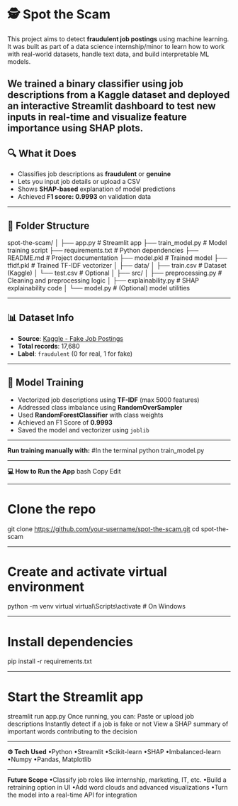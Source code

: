# 🕵️ Spot the Scam

This project aims to detect **fraudulent job postings** using machine learning. It was built as part of a data science internship/minor to learn how to work with real-world datasets, handle text data, and build interpretable ML models.

We trained a binary classifier using job descriptions from a Kaggle dataset and deployed an interactive Streamlit dashboard to test new inputs in real-time and visualize feature importance using SHAP plots.
-------------------------------------------------------------------------------------------------------------------------------------------------------------------------------
## 🔍 What it Does

- Classifies job descriptions as **fraudulent** or **genuine**
- Lets you input job details or upload a CSV
- Shows **SHAP-based** explanation of model predictions
- Achieved **F1 score: 0.9993** on validation data

-----------------------------------------------------------------------------------------------------------------------------------------------------------------------------

## 📁 Folder Structure
spot-the-scam/
│
├── app.py # Streamlit app
├── train_model.py # Model training script
├── requirements.txt # Python dependencies
├── README.md # Project documentation
├── model.pkl # Trained model
├── tfidf.pkl # Trained TF-IDF vectorizer
│
├── data/
│ ├── train.csv # Dataset (Kaggle)
│ └── test.csv # Optional
│
├── src/
│ ├── preprocessing.py # Cleaning and preprocessing logic
│ ├── explainability.py # SHAP explainability code
│ └── model.py # (Optional) model utilities


------------------------------------------------------------------------------------------------------------------------------------------------------------------------------

## 📊 Dataset Info

- **Source**: [Kaggle - Fake Job Postings](https://www.kaggle.com/datasets/shivamb/real-or-fake-fake-jobposting-prediction)
- **Total records**: 17,680
- **Label**: `fraudulent` (0 for real, 1 for fake)

------------------------------------------------------------------------------------------------------------------------------------------------------------------------------

## 🧪 Model Training

- Vectorized job descriptions using **TF-IDF** (max 5000 features)
- Addressed class imbalance using **RandomOverSampler**
- Used **RandomForestClassifier** with class weights
- Achieved an F1 Score of **0.9993**
- Saved the model and vectorizer using `joblib`

------------------------------------------------------------------------------------------------------------------------------------------------------------------------------

**Run training manually with:**
#In the terminal
python train_model.py

------------------------------------------------------------------------------------------------------------------------------------------------------------------------------

**💻 How to Run the App**
bash
Copy
Edit

-----------------------------------------------------------------------------------------------------------------------------------------------------------------------------

# Clone the repo
git clone https://github.com/your-username/spot-the-scam.git
cd spot-the-scam

-----------------------------------------------------------------------------------------------------------------------------------------------------------------------------

# Create and activate virtual environment
python -m venv virtual
virtual\Scripts\activate  # On Windows

-----------------------------------------------------------------------------------------------------------------------------------------------------------------------------

# Install dependencies
pip install -r requirements.txt

-----------------------------------------------------------------------------------------------------------------------------------------------------------------------------

# Start the Streamlit app
streamlit run app.py
Once running, you can:
Paste or upload job descriptions
Instantly detect if a job is fake or not
View a SHAP summary of important words contributing to the decision


-----------------------------------------------------------------------------------------------------------------------------------------------------------------------------

**⚙️ Tech Used**
•Python
•Streamlit
•Scikit-learn
•SHAP
•Imbalanced-learn
•Numpy
•Pandas, Matplotlib

-----------------------------------------------------------------------------------------------------------------------------------------------------------------------------


**Future Scope**
•Classify job roles like internship, marketing, IT, etc.
•Build a retraining option in UI
•Add word clouds and advanced visualizations
•Turn the model into a real-time API for integration


